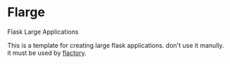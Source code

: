 # Flarge
Flask Large Applications

This is a template for creating large flask applications.
don't use it manully. it must be used by [flactory](https://mehdy.net/flactory).
